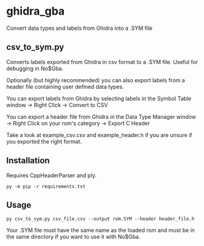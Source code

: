 # ghidra_gba
Convert data types and labels from Ghidra into a .SYM file

## csv_to_sym.py
Converts labels exported from Ghidra in csv format to a .SYM file. Useful for debugging in No$Gba.

Optionally (but highly recommended) you can also export labels from a header file containing user defined data types.


You can export labels from Ghidra by selecting labels in the Symbol Table window -> Right Click -> Convert to CSV

You can export a header file from Ghidra in the Data Type Manager window -> Right Click on your rom's category -> Export C Header

Take a look at example_csv.csv and example_header.h if you are unsure if you exported the right format.

## Installation
Requires CppHeaderParser and ply.

`py -m pip -r requirements.txt`

## Usage
`py csv_to_sym.py csv_file.csv --output rom.SYM --header header_file.h`

Your .SYM file must have the same name as the loaded rom and must be in the same directory if you want to use it with No$Gba.
